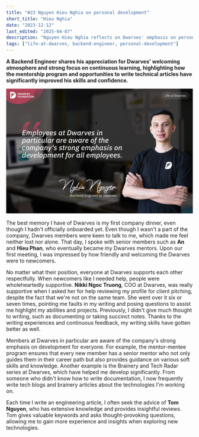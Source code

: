 ```yaml
---
title: "#23 Nguyen Hieu Nghia on personal development"
short_title: "Hieu Nghia"
date: "2023-12-12"
last_edited: "2025-04-07"
description: "Nguyen Hieu Nghia reflects on Dwarves' emphasis on personal development through mentorship, knowledge sharing, and providing supportive guidance to all team members"
tags: ["life-at-dwarves, backend-engineer, personal-development"]
---
```


**A Backend Engineer shares his appreciation for Dwarves' welcoming atmosphere and strong focus on continuous learning, highlighting how the mentorship program and opportunities to write technical articles have significantly improved his skills and confidence.**

![Nguyen Hieu Nghia - Backend Engineer at Dwarves](assets/notion-image-1744012607797-lfj0s.webp)

The best memory I have of Dwarves is my first company dinner, even though I hadn't officially onboarded yet. Even though I wasn't a part of the company, Dwarves members were keen to talk to me, which made me feel neither lost nor alone. That day, I spoke with senior members such as **An** and **Hieu Phan**, who eventually became my Dwarves mentors. Upon our first meeting, I was impressed by how friendly and welcoming the Dwarves were to newcomers.

No matter what their position, everyone at Dwarves supports each other respectfully. When newcomers like I needed help, people were wholeheartedly supportive. **Nikki Ngoc Truong**, COO at Dwarves, was really supportive when I asked her for help reviewing my profile for client pitching, despite the fact that we're not on the same team. She went over it six or seven times, pointing me faults in my writing and posing questions to assist me highlight my abilities and projects. Previously, I didn't give much thought to writing, such as documenting or taking succinct notes. Thanks to the writing experiences and continuous feedback, my writing skills have gotten better as well.

Members at Dwarves in particular are aware of the company's strong emphasis on development for everyone. For example, the mentor-mentee program ensures that every new member has a senior mentor who not only guides them in their career path but also provides guidance on various soft skills and knowledge. Another example is the Brainery and Tech Radar series at Dwarves, which have helped me develop significantly. From someone who didn't know how to write documentation, I now frequently write tech blogs and brainery articles about the technologies I'm working on.

Each time I write an engineering article, I often seek the advice of **Tom Nguyen**, who has extensive knowledge and provides insightful reviews. Tom gives valuable keywords and asks thought-provoking questions, allowing me to gain more experience and insights when exploring new technologies.
